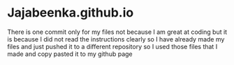 # Jajabeenka.github.io

There is one commit only for my files not because I am great at coding but it is because I did not read the instructions clearly so I have already made my files and just pushed it to a different repository
so I used those files that I made and copy pasted it to my github page
